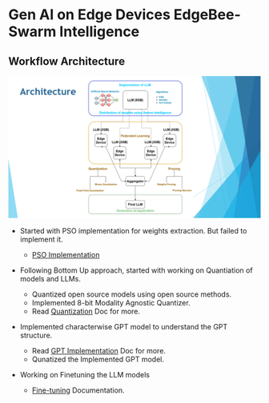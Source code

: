 # Gen AI on Edge Devices EdgeBee-Swarm Intelligence


## Workflow Architecture

![workflow](./img/home/00_Architecture.png)

- Started with PSO implementation for weights extraction. But failed to implement it.
    - [PSO Implementation](./pso.md)

- Following Bottom Up approach, started with working on Quantiation of models and LLMs.
    - Quantized open source models using open source methods.
    - Implemented 8-bit Modality Agnostic Quantizer.
    - Read [Quantization](./Quantization.md) Doc for more.

- Implemented characterwise GPT model to understand the GPT structure.
    - Read [GPT Implementation](./gpt.md) Doc for more.
    - Qunatized the Implemented GPT model.

- Working on Finetuning the LLM models
    - [Fine-tuning](./finetuning.md) Documentation.







